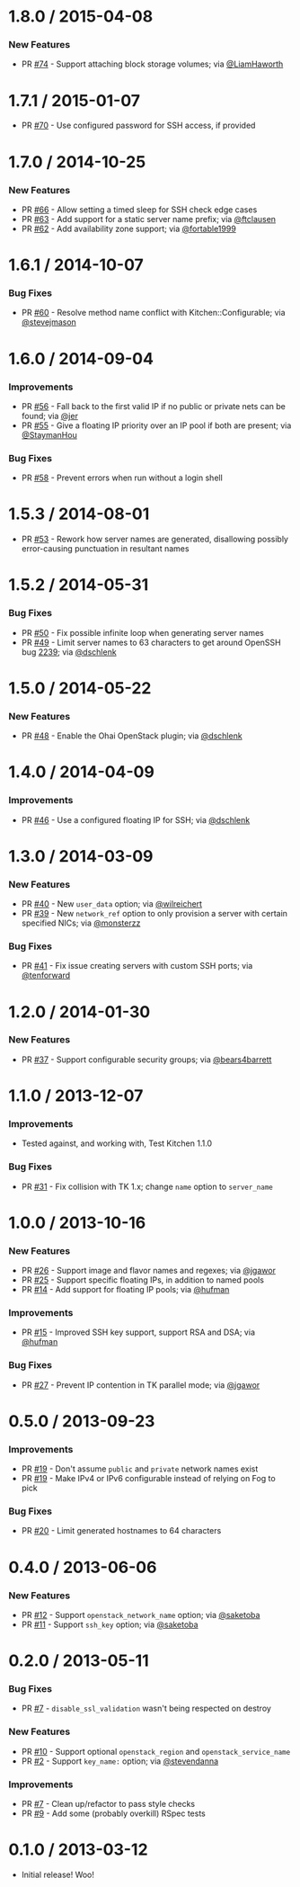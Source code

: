 # 1.8.0 / 2015-04-08

### New Features

* PR [#74][] - Support attaching block storage volumes; via [@LiamHaworth][]

# 1.7.1 / 2015-01-07

* PR [#70][] - Use configured password for SSH access, if provided

# 1.7.0 / 2014-10-25

### New Features

* PR [#66][] - Allow setting a timed sleep for SSH check edge cases
* PR [#63][] - Add support for a static server name prefix; via [@ftclausen][]
* PR [#62][] - Add availability zone support; via [@fortable1999][]

# 1.6.1 / 2014-10-07

### Bug Fixes

* PR [#60][] - Resolve method name conflict with Kitchen::Configurable; via
[@stevejmason][]

# 1.6.0 / 2014-09-04

### Improvements

* PR [#56][] - Fall back to the first valid IP if no public or private nets can
be found; via [@jer][]
* PR [#55][] - Give a floating IP priority over an IP pool if both are present;
via [@StaymanHou][]

### Bug Fixes

* PR [#58][] - Prevent errors when run without a login shell

# 1.5.3 / 2014-08-01

* PR [#53][] - Rework how server names are generated, disallowing possibly
error-causing punctuation in resultant names

# 1.5.2 / 2014-05-31

### Bug Fixes

* PR [#50][] - Fix possible infinite loop when generating server names
* PR [#49][] - Limit server names to 63 characters to get around OpenSSH bug
[2239](https://bugzilla.mindrot.org/show_bug.cgi?id=2239); via [@dschlenk][]

# 1.5.0 / 2014-05-22

### New Features

* PR [#48][] - Enable the Ohai OpenStack plugin; via [@dschlenk][]

# 1.4.0 / 2014-04-09

### Improvements

* PR [#46][] - Use a configured floating IP for SSH; via [@dschlenk][]

# 1.3.0 / 2014-03-09

### New Features

* PR [#40][] - New `user_data` option; via [@wilreichert][]
* PR [#39][] - New `network_ref` option to only provision a server with
certain specified NICs; via [@monsterzz][]

### Bug Fixes

* PR [#41][] - Fix issue creating servers with custom SSH ports; via
[@tenforward][]

# 1.2.0 / 2014-01-30

### New Features

* PR [#37][] - Support configurable security groups; via [@bears4barrett][]

# 1.1.0 / 2013-12-07

### Improvements

* Tested against, and working with, Test Kitchen 1.1.0

### Bug Fixes

* PR [#31][] - Fix collision with TK 1.x; change `name` option to `server_name`

# 1.0.0 / 2013-10-16

### New Features

* PR [#26][] - Support image and flavor names and regexes; via [@jgawor][]
* PR [#25][] - Support specific floating IPs, in addition to named pools
* PR [#14][] - Add support for floating IP pools; via [@hufman][]

### Improvements

* PR [#15][] - Improved SSH key support, support RSA and DSA; via [@hufman][]

### Bug Fixes

* PR [#27][] - Prevent IP contention in TK parallel mode; via [@jgawor][]

# 0.5.0 / 2013-09-23

### Improvements

* PR [#19][] - Don't assume `public` and `private` network names exist
* PR [#19][] - Make IPv4 or IPv6 configurable instead of relying on Fog to pick

### Bug Fixes

* PR [#20][] - Limit generated hostnames to 64 characters

# 0.4.0 / 2013-06-06

### New Features

* PR [#12][] - Support `openstack_network_name` option; via [@saketoba][]
* PR [#11][] - Support `ssh_key` option; via [@saketoba][]

# 0.2.0 / 2013-05-11

### Bug Fixes

* PR [#7][] - `disable_ssl_validation` wasn't being respected on destroy

### New Features

* PR [#10][] - Support optional `openstack_region` and `openstack_service_name`
* PR [#2][] - Support `key_name:` option; via [@stevendanna][]

### Improvements

* PR [#7][] - Clean up/refactor to pass style checks
* PR [#9][] - Add some (probably overkill) RSpec tests

# 0.1.0 / 2013-03-12

* Initial release! Woo!

[#74]: https://github.com/test-kitchen/kitchen-openstack/pull/74
[#70]: https://github.com/test-kitchen/kitchen-openstack/pull/70
[#66]: https://github.com/test-kitchen/kitchen-openstack/pull/66
[#63]: https://github.com/test-kitchen/kitchen-openstack/pull/63
[#62]: https://github.com/test-kitchen/kitchen-openstack/pull/62
[#60]: https://github.com/test-kitchen/kitchen-openstack/pull/60
[#58]: https://github.com/test-kitchen/kitchen-openstack/pull/58
[#56]: https://github.com/test-kitchen/kitchen-openstack/pull/56
[#55]: https://github.com/test-kitchen/kitchen-openstack/pull/55
[#53]: https://github.com/test-kitchen/kitchen-openstack/pull/53
[#50]: https://github.com/test-kitchen/kitchen-openstack/pull/50
[#49]: https://github.com/test-kitchen/kitchen-openstack/pull/49
[#48]: https://github.com/test-kitchen/kitchen-openstack/pull/48
[#46]: https://github.com/test-kitchen/kitchen-openstack/pull/46
[#41]: https://github.com/test-kitchen/kitchen-openstack/pull/41
[#40]: https://github.com/test-kitchen/kitchen-openstack/pull/40
[#39]: https://github.com/test-kitchen/kitchen-openstack/pull/39
[#37]: https://github.com/test-kitchen/kitchen-openstack/pull/37
[#31]: https://github.com/test-kitchen/kitchen-openstack/pull/31
[#27]: https://github.com/test-kitchen/kitchen-openstack/pull/27
[#26]: https://github.com/test-kitchen/kitchen-openstack/pull/26
[#25]: https://github.com/test-kitchen/kitchen-openstack/pull/25
[#20]: https://github.com/test-kitchen/kitchen-openstack/pull/20
[#19]: https://github.com/test-kitchen/kitchen-openstack/pull/19
[#15]: https://github.com/test-kitchen/kitchen-openstack/pull/15
[#14]: https://github.com/test-kitchen/kitchen-openstack/pull/14
[#12]: https://github.com/test-kitchen/kitchen-openstack/pull/12
[#11]: https://github.com/test-kitchen/kitchen-openstack/pull/11
[#10]: https://github.com/test-kitchen/kitchen-openstack/pull/10
[#9]: https://github.com/test-kitchen/kitchen-openstack/pull/9
[#7]: https://github.com/test-kitchen/kitchen-openstack/pull/7
[#2]: https://github.com/test-kitchen/kitchen-openstack/pull/2

[@LiamHaworth]: https://github.com/LiamHaworth
[@ftclausen]: https://github.com/ftclausen
[@fortable1999]: https://github.com/fortable1999
[@stevejmason]: https://github.com/stevejmason
[@StaymanHou]: https://github.com/StaymanHou
[@jer]: https://github.com/jer
[@dschlenk]: https://github.com/dschlenk
[@wilreichert]: https://github.com/wilreichert
[@tenforward]: https://github.com/tenforward
[@monsterzz]: https://github.com/monsterzz
[@bears4barrett]: https://github.com/bears4barrett
[@jgawor]: https://github.com/jgawor
[@hufman]: https://github.com/hufman
[@saketoba]: https://github.com/saketoba
[@stevendanna]: https://github.com/stevendanna
